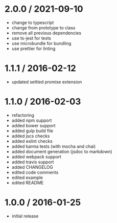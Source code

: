 # 2.0.0 / 2021-09-10

- change to typescript
- change from prototype to class
- remove all previous dependencies
- use ts-jest for tests
- use microbundle for bundling
- use prettier for linting

# 1.1.1 / 2016-02-12

- updated settled promise extension

# 1.1.0 / 2016-02-03

- refactoring
- added npm support
- added bower support
- added gulp build file
- added jscs checks
- added eslint checks
- added karma tests (with mocha and chai)
- added document generation (jsdoc to markdown)
- added webpack support
- added travis support
- added CHANGELOG
- edited code comments
- edited example
- edited README

# 1.0.0 / 2016-01-25

- initial release
